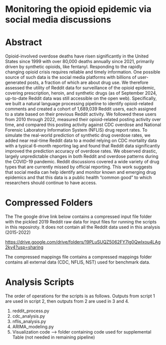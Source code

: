 # Monitoring the opioid epidemic via social media discussions

# Abstract
Opioid-involved overdose deaths have risen significantly in the United States since 1999 with over 80,000 deaths annually since 2021, primarily driven by synthetic opioids, like fentanyl. Responding to the rapidly changing opioid crisis requires reliable and timely information. One possible source of such data is the social media platforms with billions of user-generated posts, a fraction of which are about drug use. We therefore assessed the utility of Reddit data for surveillance of the opioid epidemic, covering prescription, heroin, and synthetic drugs (as of September 2024, up-to-date Reddit data was still accessible on the open web). Specifically, we built a natural language processing pipeline to identify opioid-related comments and created a cohort of 1,689,039 Reddit users, each assigned to a state based on their previous Reddit activity. We followed these users from 2010 through 2022, measured their opioid-related posting activity over time, and compared this posting activity against CDC overdose and National Forensic Laboratory Information System (NFLIS) drug report rates. To simulate the real-world prediction of synthetic drug overdose rates, we added near real-time Reddit data to a model relying on CDC mortality data with a typical 6-month reporting lag and found that Reddit data significantly improved the prediction accuracy of overdose rates. We observed drastic, largely unpredictable changes in both Reddit and overdose patterns during the COVID-19 pandemic. Reddit discussions covered a wide variety of drug types that are currently missed by official reporting. This work suggests that social media can help identify and monitor known and emerging drug epidemics and that this data is a public health “common good” to which researchers should continue to have access.

# Compressed Folders
The The google drive link below contains a compressed input file folder with the pickled 2019 Reddit raw data for input files for running the scripts in this reposiroty. It does not contain all the Reddit data used in this analysis (2015-2022)

https://drive.google.com/drive/folders/19PLuSUQZ5062FY7lg0QwIxou4LAg2ky4?usp=sharing


The compressed mappings file contains a compressed mappings folder contains all external data (CDC, NFLIS, NST) used for benchmark data.

# Analysis Scripts
The order of operations for the scripts is as follows. Outputs from script 1 are used in script 2, then outputs from 2 are used in 3 and 4.
1. reddit_process.py
2. cdc_analysis.py
3. nflis_analysis.py
4. ARIMA_modeling.py
5. Visualization code --> folder containing code used for supplemental Table (not needed in remaining pipeline)
